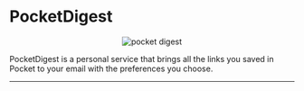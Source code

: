 # PocketDigest

<p align="center">
    <img alt="pocket digest" src="https://pocketdigest.xyz/static/images/pocket-email.jpg">
</p>

PocketDigest is a personal service that brings all the links you saved in Pocket to your email with the preferences you choose.

---